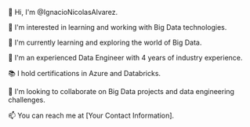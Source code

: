 👋 Hi, I'm @IgnacioNicolasAlvarez.

👀 I'm interested in learning and working with Big Data technologies.

🌱 I'm currently learning and exploring the world of Big Data.

💼 I'm an experienced Data Engineer with 4 years of industry experience.

📚 I hold certifications in Azure and Databricks.

💞️ I'm looking to collaborate on Big Data projects and data engineering challenges.

📫 You can reach me at [Your Contact Information].

